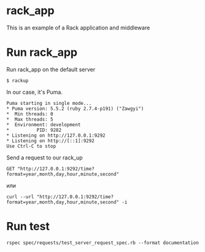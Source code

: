 # rack_app
This is an example of a Rack application and middleware 

# Run rack_app
Run rack_app on the default server
```
$ rackup
```
In our case, it's Puma.
```
Puma starting in single mode...
* Puma version: 5.5.2 (ruby 2.7.4-p191) ("Zawgyi")
*  Min threads: 0
*  Max threads: 5
*  Environment: development
*          PID: 9282
* Listening on http://127.0.0.1:9292
* Listening on http://[::1]:9292
Use Ctrl-C to stop
```
Send a request to our rack_up
```
GET "http://127.0.0.1:9292/time?format=year,month,day,hour,minute,second"
```
или
```
curl --url "http://127.0.0.1:9292/time?format=year,month,day,hour,minute,second" -i
```

# Run test
```
rspec spec/requests/test_server_request_spec.rb --format documentation
```
